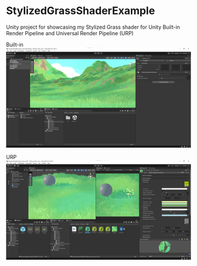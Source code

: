 # StylizedGrassShaderExample

Unity project for showcasing my Stylized Grass shader for Unity Built-in Render Pipeline and Universal Render Pipeline (URP)

Built-in
![Alt Text](Assets/Screenshot_Demo.png)

URP
![Alt Text](Assets/Screenshot_Demo_URP.png)
